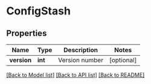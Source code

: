 # ConfigStash

## Properties
Name | Type | Description | Notes
------------ | ------------- | ------------- | -------------
**version** | **int** | Version number | [optional] 

[[Back to Model list]](../README.md#documentation-for-models) [[Back to API list]](../README.md#documentation-for-api-endpoints) [[Back to README]](../README.md)


